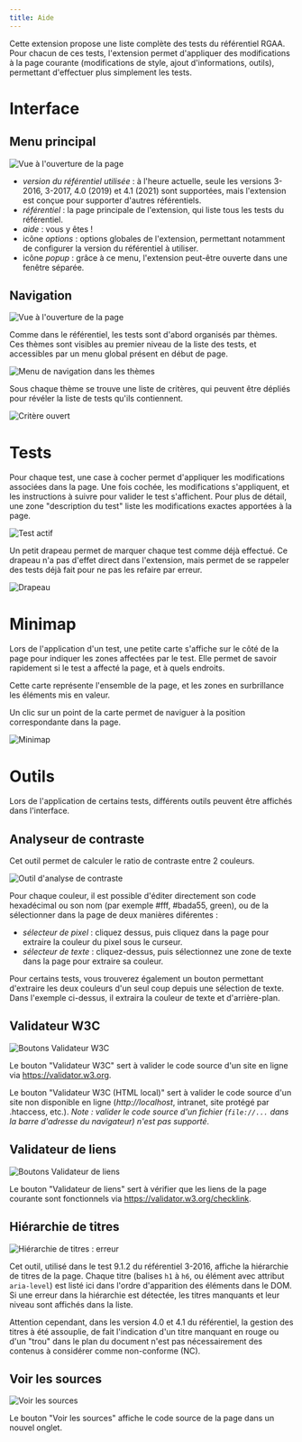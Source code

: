 ```yaml
---
title: Aide
---
```


Cette extension propose une liste complète des tests du référentiel RGAA.
Pour chacun de ces tests, l'extension permet d'appliquer des modifications à la page courante (modifications de style, ajout d'informations, outils), permettant d'effectuer plus simplement les tests.

# Interface

## Menu principal

![Vue à l'ouverture de la page](page://menu.png)

* *version du référentiel utilisée* : à l'heure actuelle, seule les versions 3-2016, 3-2017, 4.0 (2019) et 4.1 (2021) sont supportées, mais l'extension est conçue pour supporter d'autres référentiels.
* *référentiel* : la page principale de l'extension, qui liste tous les tests du référentiel.
* *aide* : vous y êtes !
* icône *options* : options globales de l'extension, permettant notamment de configurer la version du référentiel à utiliser.
* icône *popup* : grâce à ce menu, l'extension peut-être ouverte dans une fenêtre séparée.

## Navigation

![Vue à l'ouverture de la page](page://reference.png)

Comme dans le référentiel, les tests sont d'abord organisés par thèmes.
Ces thèmes sont visibles au premier niveau de la liste des tests, et accessibles par un menu global présent en début de page.

![Menu de navigation dans les thèmes](page://themes.png)

Sous chaque thème se trouve une liste de critères, qui peuvent être dépliés pour révéler la liste de tests qu'ils contiennent.

![Critère ouvert](page://criterion.png)

# Tests

Pour chaque test, une case à cocher permet d'appliquer les modifications associées dans la page. Une fois cochée, les modifications s'appliquent, et les instructions à suivre pour valider le test s'affichent. Pour plus de détail, une zone "description du test" liste les modifications exactes apportées à la page.

![Test actif](page://test.png)

Un petit drapeau permet de marquer chaque test comme déjà effectué.
Ce drapeau n'a pas d'effet direct dans l'extension, mais permet de se rappeler des tests déjà fait pour ne pas les refaire par erreur.

![Drapeau](page://flag.png)

# Minimap

Lors de l'application d'un test, une petite carte s'affiche sur le côté de la page pour indiquer les zones affectées par le test.
Elle permet de savoir rapidement si le test a affecté la page, et à quels endroits.

Cette carte représente l'ensemble de la page, et les zones en surbrillance les éléments mis en valeur.

Un clic sur un point de la carte permet de naviguer à la position correspondante dans la page.

![Minimap](page://minimap.png)

# Outils

Lors de l'application de certains tests, différents outils peuvent être affichés dans l'interface.

## Analyseur de contraste

Cet outil permet de calculer le ratio de contraste entre 2 couleurs.

![Outil d'analyse de contraste](page://color-contrast.png)

Pour chaque couleur, il est possible d'éditer directement son code hexadécimal ou son nom (par exemple #fff, #bada55, green), ou de la sélectionner dans la page de deux manières diférentes :
* *sélecteur de pixel* : cliquez dessus, puis cliquez dans la page pour extraire la couleur du pixel sous le curseur.
* *sélecteur de texte* : cliquez-dessus, puis sélectionnez une zone de texte dans la page pour extraire sa couleur.

Pour certains tests, vous trouverez également un bouton permettant d'extraire les deux couleurs d'un seul coup depuis une sélection de texte. Dans l'exemple ci-dessus, il extraira la couleur de texte et d'arrière-plan.

## Validateur W3C

![Boutons Validateur W3C](page://w3c-validator.png)

Le bouton "Validateur W3C" sert à valider le code source d'un site en ligne via https://validator.w3.org.

Le bouton "Validateur W3C (HTML local)" sert à valider le code source d'un site non disponible en ligne (*http://localhost*, intranet, site protégé par .htaccess, etc.). *Note : valider le code source d'un fichier (`file://...` dans la barre d'adresse du navigateur) n'est pas supporté*.

## Validateur de liens

![Boutons Validateur de liens](page://link-checker.png)

Le bouton "Validateur de liens" sert à vérifier que les liens de la page courante sont fonctionnels via https://validator.w3.org/checklink.

## Hiérarchie de titres

![Hiérarchie de titres : erreur](page://titles-error.png)

Cet outil, utilisé dans le test 9.1.2 du référentiel 3-2016, affiche la hiérarchie de titres de la page. Chaque titre (balises `h1` à `h6`, ou élément avec attribut `aria-level`) est listé ici dans l'ordre d'apparition des éléments dans le DOM. Si une erreur dans la hiérarchie est détectée, les titres manquants et leur niveau sont affichés dans la liste.

Attention cependant, dans les version 4.0 et 4.1 du référentiel, la gestion des titres à été assouplie, de fait l'indication d'un titre manquant en rouge ou d'un "trou" dans le plan du document n'est pas nécessairement des contenus à considérer comme non-conforme (NC).

## Voir les sources

![Voir les sources](page://view-sources.png)

Le bouton "Voir les sources" affiche le code source de la page dans un nouvel onglet.
